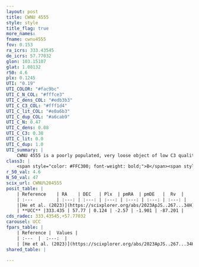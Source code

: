 ```yaml
---
layout: post
title: CWNU 4555
style: style
title_flag: true
more_names: 
fname: cwnu4555
fov: 0.153
ra_icrs: 333.43545
de_icrs: 57.77032
glon: 103.15107
glat: 1.08132
r50: 4.6
plx: 0.1245
UTI: "0.19"
UTI_COLOR: "#fac9bc"
UTI_C_N_COL: "#fffce3"
UTI_C_dens_COL: "#edb3b3"
UTI_C_C3_COL: "#fff1d4"
UTI_C_lit_COL: "#e0a6b3"
UTI_C_dup_COL: "#a6cab9"
UTI_C_N: 0.47
UTI_C_dens: 0.08
UTI_C_C3: 0.38
UTI_C_lit: 0.0
UTI_C_dup: 1.0
UTI_summary: |
    CWNU 4555 is a poorly populated, very loose object of low C3 quality. It was recently reported in the literature.
class3: |
    <span style="color: #FFC300; font-weight: bold;">B</span><span style="color: red; font-weight: bold;">C</span>
r_50_val: 4.6
N_50_val: 47
scix_url: CWNU%204555
posit_table: |
    | Reference    | RA    | DEC   | Plx  | pmRA  | pmDE   |  Rv  |
    | :---         | :---: | :---: | :---: | :---: | :---: | :---: |
    |[He et al. (2023)](https://scixplorer.org/abs/2023ApJS..267...34H) | 333.443 | 57.77 | 0.13 | -2.578 | -1.901 | -- |
    | **UCC** |333.435 | 57.77 | 0.124 | -2.57 | -1.901 | -87.201 | 
cds_radec: 333.43545,+57.77032
carousel: UCC
fpars_table: |
    | Reference |  Values |
    | :---  |  :---:  |
    | [He et al. (2023)](https://scixplorer.org/abs/2023ApJS..267...34H) | `A0=5.55, m-M=16.1, logA=6.7` |
shared_table: |
    
---
```

